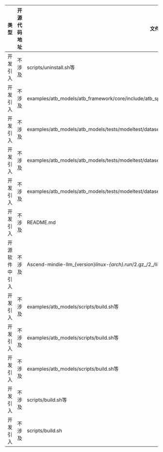 | 类型   | 开源代码地址 | 文件名                                                                              | 公网IP地址/公网URL地址/域名/邮箱地址                                                                         | 用途说明 |
|------|--------|----------------------------------------------------------------------------------|------------------------------------------------------------------------------------------------|------|
| 开发引入 | 不涉及    | scripts/uninstall.sh等                               | http://license.coscl.org.cn/MulanPSL2                                                          | 代码注释 |
| 开发引入 | 不涉及    | examples/atb_models/atb_framework/core/include/atb_speed/base/context_factory.h等 | http://www.apache.org/licenses/LICENSE-2.0                                                     | 代码注释 |
| 开发引入 | 不涉及    | examples/atb_models/atb_models/tests/modeltest/dataset/full/HumanEval_X/install_humaneval_x_dependency.sh |  https://go.dev/dl/go1.18.4.linux-arm64.tar.gz | 获取代码 |
| 开发引入 | 不涉及    | examples/atb_models/atb_models/tests/modeltest/dataset/full/HumanEval_X/install_humaneval_x_dependency.sh |  https://nodejs.org/download/release/v16.14.0/node-v16.14.0-linux-arm64.tar.gz | 获取代码 |
| 开发引入 | 不涉及    | examples/atb_models/atb_models/tests/modeltest/dataset/full/HumanEval_X/install_humaneval_x_dependency.sh |  https://download.oracle.com/java/18/archive/jdk-18.0.2.1_linux-aarch64_bin.tar.gz | 获取代码 |
| 开发引入 | 不涉及    | README.md                                                                        | https://gitee.com/ascend/MindIE-LLM.git                                                        | 获取代码 |
| 开源软件中引入 | 不涉及    |   Ascend-mindie-llm_{version}_linux-{arch}.run_/2.gz_/2_/lib/libmindie_llm_utils.so              | https://gcc.gnu.org/bugs                                                        | 开源软件中引入 |
| 开发引入 | 不涉及    |   examples/atb_models/scripts/build.sh等              | https://github.com/google/googletest/archive/refs/tags/v1.13.0.tar.gz                                                        | 开发引入 |
| 开发引入 | 不涉及    |   examples/atb_models/scripts/build.sh等              | https://github.com/coolxv/cpp-stub/archive/refs/heads/master.tar.gz                                                        | 开发引入 |
| 开发引入 | 不涉及    |   examples/atb_models/scripts/build.sh等              | https://github.com/nlohmann/json/releases/download/v3.11.2/include.zip                                                        | 开发引入 |
| 开发引入 | 不涉及    |   scripts/build.sh等              | https://github.com/gabime/spdlog/archive/refs/tags/v1.12.0.zip                                                        | 开发引入 |
| 开发引入 | 不涉及    |   scripts/build.sh              | https://github.com/doxygen/doxygen/releases/download/Release_1_9_3/doxygen-1.9.3.src.tar.gz                                                        | 开发引入 |